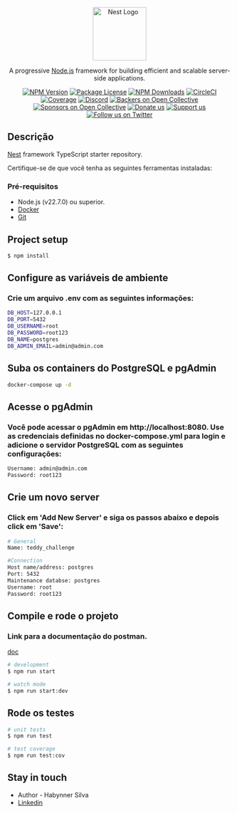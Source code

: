 <p align="center">
  <a href="http://nestjs.com/" target="blank"><img src="https://nestjs.com/img/logo-small.svg" width="120" alt="Nest Logo" /></a>
</p>

[circleci-image]: https://img.shields.io/circleci/build/github/nestjs/nest/master?token=abc123def456
[circleci-url]: https://circleci.com/gh/nestjs/nest

  <p align="center">A progressive <a href="http://nodejs.org" target="_blank">Node.js</a> framework for building efficient and scalable server-side applications.</p>
    <p align="center">
<a href="https://www.npmjs.com/~nestjscore" target="_blank"><img src="https://img.shields.io/npm/v/@nestjs/core.svg" alt="NPM Version" /></a>
<a href="https://www.npmjs.com/~nestjscore" target="_blank"><img src="https://img.shields.io/npm/l/@nestjs/core.svg" alt="Package License" /></a>
<a href="https://www.npmjs.com/~nestjscore" target="_blank"><img src="https://img.shields.io/npm/dm/@nestjs/common.svg" alt="NPM Downloads" /></a>
<a href="https://circleci.com/gh/nestjs/nest" target="_blank"><img src="https://img.shields.io/circleci/build/github/nestjs/nest/master" alt="CircleCI" /></a>
<a href="https://coveralls.io/github/nestjs/nest?branch=master" target="_blank"><img src="https://coveralls.io/repos/github/nestjs/nest/badge.svg?branch=master#9" alt="Coverage" /></a>
<a href="https://discord.gg/G7Qnnhy" target="_blank"><img src="https://img.shields.io/badge/discord-online-brightgreen.svg" alt="Discord"/></a>
<a href="https://opencollective.com/nest#backer" target="_blank"><img src="https://opencollective.com/nest/backers/badge.svg" alt="Backers on Open Collective" /></a>
<a href="https://opencollective.com/nest#sponsor" target="_blank"><img src="https://opencollective.com/nest/sponsors/badge.svg" alt="Sponsors on Open Collective" /></a>
  <a href="https://paypal.me/kamilmysliwiec" target="_blank"><img src="https://img.shields.io/badge/Donate-PayPal-ff3f59.svg" alt="Donate us"/></a>
    <a href="https://opencollective.com/nest#sponsor"  target="_blank"><img src="https://img.shields.io/badge/Support%20us-Open%20Collective-41B883.svg" alt="Support us"></a>
  <a href="https://twitter.com/nestframework" target="_blank"><img src="https://img.shields.io/twitter/follow/nestframework.svg?style=social&label=Follow" alt="Follow us on Twitter"></a>
</p>
  <!--[![Backers on Open Collective](https://opencollective.com/nest/backers/badge.svg)](https://opencollective.com/nest#backer)
  [![Sponsors on Open Collective](https://opencollective.com/nest/sponsors/badge.svg)](https://opencollective.com/nest#sponsor)-->

## Descrição

[Nest](https://github.com/nestjs/nest) framework TypeScript starter repository.

Certifique-se de que você tenha as seguintes ferramentas instaladas:

### Pré-requisitos
- Node.js (v22.7.0) ou superior.
- [Docker](https://docs.docker.com/desktop/install/windows-install)
- [Git](https://git-scm.com/downloads)

## Project setup

```bash
$ npm install
```

## Configure as variáveis de ambiente 
### Crie um arquivo .env com as seguintes informações:
```bash
DB_HOST=127.0.0.1
DB_PORT=5432
DB_USERNAME=root
DB_PASSWORD=root123
DB_NAME=postgres
DB_ADMIN_EMAIL=admin@admin.com
```

## Suba os containers do PostgreSQL e pgAdmin
```bash
docker-compose up -d
```

## Acesse o pgAdmin
### Você pode acessar o pgAdmin em http://localhost:8080. Use as credenciais definidas no docker-compose.yml para login e adicione o servidor PostgreSQL com as seguintes configurações:
```bash
Username: admin@admin.com
Password: root123
```

## Crie um novo server
### Click em 'Add New Server' e siga os passos abaixo e depois click em 'Save':
```bash
# General
Name: teddy_challenge

#Connection
Host name/address: postgres
Port: 5432
Maintenance databse: postgres
Username: root
Password: root123
```

## Compile e rode o projeto
### Link para a documentação do postman. 
[doc](https://documenter.getpostman.com/view/12934846/2sAXqta1XF)

```bash
# development
$ npm run start

# watch mode
$ npm run start:dev

```

## Rode os testes

```bash
# unit tests
$ npm run test

# test coverage
$ npm run test:cov
```

## Stay in touch

- Author - Habynner Silva
- [Linkedin]([https://nestjs.com/](https://www.linkedin.com/in/habynner-silva-developer/))
